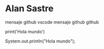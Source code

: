 
# Alan Sastre

mensaje github vscode
mensaje github github

print('Hola mundo')

System.out.println("Hola mundo");